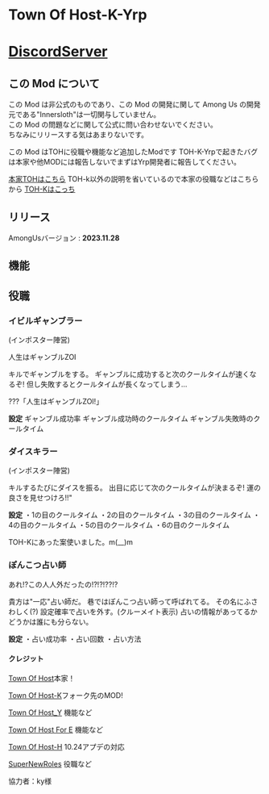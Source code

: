 # Town Of Host-K-Yrp

# [DiscordServer](https://discord.gg/kevXDW9bcF)

## この Mod について

この Mod は非公式のものであり、この Mod の開発に関して Among Us の開発元である"Innersloth"は一切関与していません。<br>
この Mod の問題などに関して公式に問い合わせないでください。<br>
ちなみにリリースする気はあまりないです。<br>

この Mod はTOHに役職や機能など追加したModです
TOH-K-Yrpで起きたバグは本家や他MODには報告しないでまずはYrp開発者に報告してください。

[本家TOHはこちら](https://github.com/tukasa0001/TownOfHost) TOH-k以外の説明を省いているので本家の役職などはこちらから
[TOH-Kはこっち](https://github.com/KYMario/TownOfHost-K)
## リリース

AmongUsバージョン : **2023.11.28**<br>

## 機能

## 役職
### イビルギャンブラー
(インポスター陣営)

人生はギャンブルZOI

キルでギャンブルをする。
ギャンブルに成功すると次のクールタイムが速くなるぞ!
但し失敗するとクールタイムが長くなってしまう...

???「人生はギャンブルZOI!」

**設定**
ギャンブル成功率
ギャンブル成功時のクールタイム
ギャンブル失敗時のクールタイム

### ダイスキラー 
(インポスター陣営)

キルするたびにダイスを振る。
出目に応じて次のクールタイムが決まるぞ!
運の良さを見せつけろ!!"

**設定**
・1の目のクールタイム
・2の目のクールタイム
・3の目のクールタイム
・4の目のクールタイム
・5の目のクールタイム
・6の目のクールタイム

TOH-Kにあった案使いました。m(__)m

### ぽんこつ占い師

あれ!?この人人外だったの!?!?!??!?

貴方は"一応"占い師だ。
巷ではぽんこつ占い師って呼ばれてる。
その名にふさわしく(?)
設定確率で占いを外す。(クルーメイト表示)
占いの情報があってるかどうかは誰にも分らない。

**設定**
・占い成功率
・占い回数
・占い方法

#### クレジット
[Town Of Host](https://github.com/tukasa0001/TownOfHost)本家！

[Town Of Host-K](https://github.com/KY_Mario/TownOfHost-K)フォーク先のMOD!

[Town Of Host_Y](https://github.com/Yumenopai/TownOfHost_Y) 機能など

[Town Of Host For E](https://github.com/AsumuAkaguma/TownOfHost_ForE) 機能など

[Town Of Host-H](https://github.com/Hyz-sui/TownOfHost-H) 10.24アプデの対応

[SuperNewRoles](https://github.com/ykundesu/SuperNewRoles) 役職など

協力者：ky様
